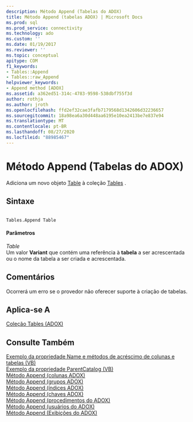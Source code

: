 ```yaml
---
description: Método Append (Tabelas do ADOX)
title: Método Append (tabelas ADOX) | Microsoft Docs
ms.prod: sql
ms.prod_service: connectivity
ms.technology: ado
ms.custom: ''
ms.date: 01/19/2017
ms.reviewer: ''
ms.topic: conceptual
apitype: COM
f1_keywords:
- Tables::Append
- Tables::raw_Append
helpviewer_keywords:
- Append method [ADOX]
ms.assetid: a362ed51-314c-4783-9598-538dbf755f3d
author: rothja
ms.author: jroth
ms.openlocfilehash: ffd2ef32cae3fafb7179568d1342606d32236657
ms.sourcegitcommit: 18a98ea6a30d448aa6195e10ea2413be7e837e94
ms.translationtype: MT
ms.contentlocale: pt-BR
ms.lasthandoff: 08/27/2020
ms.locfileid: "88985467"
---
```

# <a name="append-method-adox-tables"></a>Método Append (Tabelas do ADOX)
Adiciona um novo objeto [Table](./table-object-adox.md) à coleção [Tables](./tables-collection-adox.md) .  
  
## <a name="syntax"></a>Sintaxe  
  
```  
  
Tables.Append Table  
```  
  
#### <a name="parameters"></a>Parâmetros  
 *Table*  
 Um valor **Variant** que contém uma referência à **tabela** a ser acrescentada ou o nome da tabela a ser criada e acrescentada.  
  
## <a name="remarks"></a>Comentários  
 Ocorrerá um erro se o provedor não oferecer suporte à criação de tabelas.  
  
## <a name="applies-to"></a>Aplica-se A  
 [Coleção Tables (ADOX)](./tables-collection-adox.md)  
  
## <a name="see-also"></a>Consulte Também  
 [Exemplo da propriedade Name e métodos de acréscimo de colunas e tabelas (VB)](./columns-and-tables-append-methods-name-property-example-vb.md)   
 [Exemplo da propriedade ParentCatalog (VB)](./parentcatalog-property-example-vb.md)   
 [Método Append (colunas ADOX)](./append-method-adox-columns.md)   
 [Método Append (grupos ADOX)](./append-method-adox-groups.md)   
 [Método Append (índices ADOX)](./append-method-adox-indexes.md)   
 [Método Append (chaves ADOX)](./append-method-adox-keys.md)   
 [Método Append (procedimentos do ADOX)](./append-method-adox-procedures.md)   
 [Método Append (usuários do ADOX)](./append-method-adox-users.md)   
 [Método Append (Exibições do ADOX)](./append-method-adox-views.md)